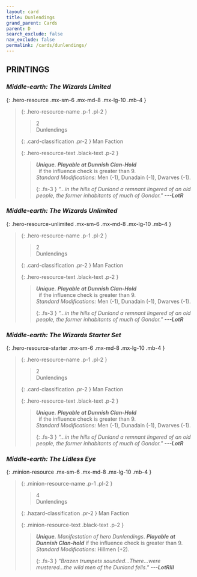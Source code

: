```yaml
---
layout: card
title: Dunlendings
grand_parent: Cards
parent: D
search_exclude: false
nav_exclude: false
permalink: /cards/dunlendings/
---
```


## PRINTINGS


### _Middle-earth: The Wizards Limited_

{: .hero-resource .mx-sm-6 .mx-md-8 .mx-lg-10 .mb-4 }
> {: .hero-resource-name .p-1 .pl-2 }
> > <div class="card-mp">2</div>
> > <div class="card-name">Dunlendings</div>
>
> {: .card-classification .pr-2 }
> Man Faction
>
> {: .hero-resource-text .black-text .p-2 }
> > _**Unique.**_ ***Playable at Dunnish Clan-Hold*** <br>&ensp;if the influence check is greater than 9. <br>_Standard Modifications:_ Men (-1), Dunadain (-1), Dwarves (-1). 
> > 
> > {: .fs-3 } 
> > _“...in the hills of Dunland a remnant lingered of an old people, the former inhabitants of much of Gondor."_ ***---&#65279;LotR*** 
> 

### _Middle-earth: The Wizards Unlimited_

{: .hero-resource-unlimited .mx-sm-6 .mx-md-8 .mx-lg-10 .mb-4 }
> {: .hero-resource-name .p-1 .pl-2 }
> > <div class="card-mp">2</div>
> > <div class="card-name">Dunlendings</div>
>
> {: .card-classification .pr-2 }
> Man Faction
>
> {: .hero-resource-text .black-text .p-2 }
> > _**Unique.**_ ***Playable at Dunnish Clan-Hold*** <br>&ensp;if the influence check is greater than 9. <br>_Standard Modifications:_ Men (-1), Dunadain (-1), Dwarves (-1). 
> > 
> > {: .fs-3 } 
> > _“...in the hills of Dunland a remnant lingered of an old people, the former inhabitants of much of Gondor."_ ***---&#65279;LotR*** 
> 

### _Middle-earth: The Wizards Starter Set_

{: .hero-resource-starter .mx-sm-6 .mx-md-8 .mx-lg-10 .mb-4 }
> {: .hero-resource-name .p-1 .pl-2 }
> > <div class="card-mp">2</div>
> > <div class="card-name">Dunlendings</div>
>
> {: .card-classification .pr-2 }
> Man Faction
>
> {: .hero-resource-text .black-text .p-2 }
> > _**Unique.**_ ***Playable at Dunnish Clan-Hold*** <br>&ensp;if the influence check is greater than 9. <br>_Standard Modifications:_ Men (-1), Dunadain (-1), Dwarves (-1). 
> > 
> > {: .fs-3 } 
> > _“...in the hills of Dunland a remnant lingered of an old people, the former inhabitants of much of Gondor."_ ***---&#65279;LotR*** 
> 

### _Middle-earth: The Lidless Eye_

{: .minion-resource .mx-sm-6 .mx-md-8 .mx-lg-10 .mb-4 }
> {: .minion-resource-name .p-1 .pl-2 }
> > <div class="hazard-mp">4</div>
> > <div class="card-name">Dunlendings</div>
>
> {: .hazard-classification .pr-2 }
> Man Faction
>
> {: .minion-resource-text .black-text .p-2 }
> > _**Unique.**_ _Manifestation of hero Dunlendings_. ***Playable at Dunnish Clan-hold*** if the influence check is greater than 9.  <br>_Standard Modifications:_ Hillmen (+2). 
> > 
> > {: .fs-3 } 
> > _“Brazen trumpets sounded...There...were mustered...the wild men of the Dunland fells."_ ***---&#65279;LotRIII*** 
> 
